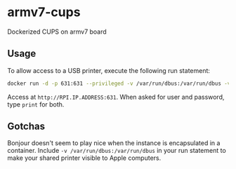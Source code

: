 # armv7-cups
Dockerized CUPS on armv7 board

## Usage
To allow access to a USB printer, execute the following run statement:
```bash
docker run -d -p 631:631 --privileged -v /var/run/dbus:/var/run/dbus -v /dev/bus/usb:/dev/bus/usb --name cups ghcr.io/lucaam/rpi-cups:latest
```
Access at `http://RPI.IP.ADDRESS:631`.  When asked for user and password, type `print` for both.

## Gotchas
Bonjour doesn't seem to play nice when the instance is encapsulated in a container.  Include `-v /var/run/dbus:/var/run/dbus` in your run statement to make your shared printer visible to Apple computers.
